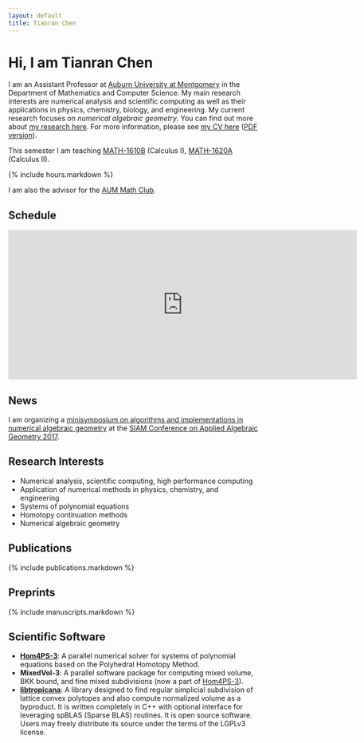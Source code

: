 ```yaml
---
layout: default
title: Tianran Chen
---
```



Hi, I am Tianran Chen
=====================

I am an Assistant Professor at [Auburn University at Montgomery](http://www.aum.edu)
in the Department of Mathematics and Computer Science.
My main research interests are numerical analysis and scientific computing
as well as their applications in physics, chemistry, biology, and engineering.
My current research focuses on _numerical algebraic geometry_.
You can find out more about [my research here](research/).
For more information, please see [my CV here](cv/) ([PDF version](cv.pdf)).

This semester I am teaching
[MATH-1610B](teaching/calc1/) (Calculus I),
[MATH-1620A](teaching/calc2/) (Calculus II).

{% include hours.markdown %}

I am also the advisor for the [AUM Math Club](teaching/mathclub/).

Schedule
--------

<iframe src="https://calendar.google.com/calendar/embed?showTitle=0&amp;showNav=0&amp;showPrint=0&amp;showCalendars=0&amp;mode=WEEK&amp;height=700&amp;wkst=1&amp;bgcolor=%23FFFFFF&amp;src=k7cas66vp4vba2cruqhh4cila8%40group.calendar.google.com&amp;color=%235F6B02&amp;ctz=America%2FChicago" style="border-width:0" width="700" height="300" frameborder="0" scrolling="no"></iframe>

News
----

I am organizing a
[minisymposium on algorithms and implementations in numerical algebraic geometry](research/ag17/)
at the
[SIAM Conference on Applied Algebraic Geometry 2017](https://www.siam.org/meetings/ag17/).

Research Interests
------------------
- Numerical analysis, scientific computing, high performance computing
- Application of numerical methods in physics, chemistry, and engineering
- Systems of polynomial equations
- Homotopy continuation methods
- Numerical algebraic geometry

Publications
------------

{% include publications.markdown %}

Preprints
---------

{% include manuscripts.markdown %}

Scientific Software
-------------------

-   [__Hom4PS-3__](http://www.hom4ps3.org):
    A parallel numerical solver for systems of polynomial equations based on the Polyhedral Homotopy Method.
-   __MixedVol-3__:
    A parallel software package for computing mixed volume, BKK bound,
    and fine mixed subdivisions (now a part of [Hom4PS-3](http://www.hom4ps3.org)).
-   [__libtropicana__](https://github.com/chentianran/libtropicana):
    A library designed to find regular simplicial subdivision of lattice convex polytopes and also compute normalized volume as a byproduct. It is written completely in C++ with optional interface for leveraging spBLAS (Sparse BLAS) routines. It is open source software. Users may freely distribute its source under the terms of the LGPLv3 license.
